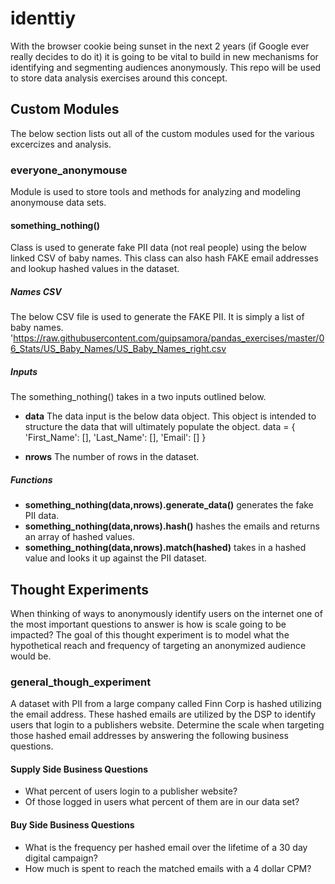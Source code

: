 # identtiy
With the browser cookie being sunset in the next 2 years (if Google ever really decides to do it) it is going to be vital to build in new mechanisms for identifying and segmenting audiences anonymously. This repo will be used to store data analysis exercises around this concept.

## Custom Modules
The below section lists out all of the custom modules used for the various excercizes and analysis.

### everyone_anonymouse 
Module is used to store tools and methods for analyzing and modeling anonymouse data sets.

#### something_nothing() 
Class is used to generate fake PII data (not real people) using the below linked CSV of baby names. This class can also hash FAKE email addresses and lookup hashed values in the dataset.

##### Names CSV
The below CSV file is used to generate the FAKE PII. It is simply a list of baby names.
'https://raw.githubusercontent.com/guipsamora/pandas_exercises/master/06_Stats/US_Baby_Names/US_Baby_Names_right.csv

##### Inputs
The something_nothing() takes in a two inputs outlined below. 
- **data** The data input is the below data object. This object is intended to structure the data that will ultimately populate the object.
data = {
            'First_Name': [],
            'Last_Name': [],
            'Email': []
        }

- **nrows** The number of rows in the dataset.

##### Functions
- **something_nothing(data,nrows).generate_data()** generates the fake PII data.
- **something_nothing(data,nrows).hash()** hashes the emails and returns an array of hashed values.
- **something_nothing(data,nrows).match(hashed)** takes in a hashed value and looks it up against the PII dataset.

## Thought Experiments
When thinking of ways to anonymously identify users on the internet one of the most important questions to answer is how is scale going to be impacted? The goal of this thought experiment is to model what the hypothetical reach and frequency of targeting an anonymized audience would be.

### general_though_experiment
A dataset with PII from a large company called Finn Corp is hashed utilizing the email address. These hashed emails are utilized by the DSP to identify users that login to a publishers website. Determine the scale when targeting those hashed email addresses by answering the following business questions.

#### Supply Side Business Questions
- What percent of users login to a publisher website?
- Of those logged in users what percent of them are in our data set?
#### Buy Side Business Questions
- What is the frequency per hashed email over the lifetime of a 30 day digital campaign?
- How much is spent to reach the matched emails with a 4 dollar CPM?